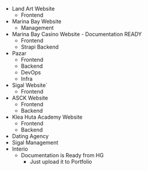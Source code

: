 - Land Art Website 
	- Frontend
- Marina Bay Website
	- Management
- Marina Bay Casino Website - Documentation READY
	- Frontend
	- Strapi Backend
- Pazar
	- Frontend
	- Backend
	- DevOps
	- Infra
- Sigal Website`
	- Frontend
- ASCK Website
	- Frontend
	- Backend
- Klea Huta Academy Website
	- Frontend
	- Backend
- Dating Agency
- Sigal Management
- Interio
	- Documentation is Ready from HG
		- Just upload it to Portfolio